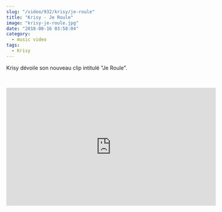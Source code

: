 ```yaml
--- 
slug: "/video/932/krisy/je-roule"
title: "Krisy - Je Roule"
image: "krisy-je-roule.jpg"
date: "2018-08-16 03:58:04"
category:
  - music video
tags:
  - Krisy
---
```

<p>Krisy dévoile son nouveau clip intitulé "Je Roule".</p><br/><p><iframe width="560" height="315" src="https://www.youtube.com/embed/cmwn1tRJsCs" frameborder="0" allow="autoplay; encrypted-media" allowfullscreen></iframe></p>